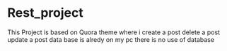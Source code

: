 # Rest_project
This Project is based on Quora theme where i create a post delete a post update a post data base is alredy on my pc there is no use of database
